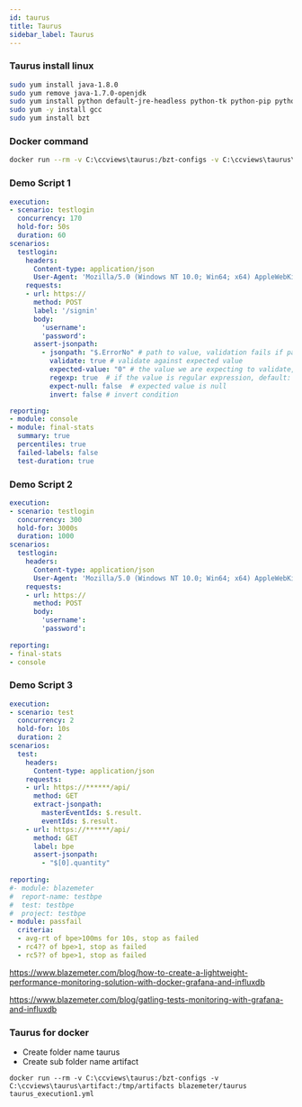 ```yaml
---
id: taurus
title: Taurus
sidebar_label: Taurus
---
```


### Taurus install linux

 ```bash
 sudo yum install java-1.8.0  
 sudo yum remove java-1.7.0-openjdk  
 sudo yum install python default-jre-headless python-tk python-pip python-dev \ libxml2-dev libxslt-dev zlib1g-dev net-tools  
 sudo yum -y install gcc  
 sudo yum install bzt  
```

### Docker command

```bash
docker run --rm -v C:\ccviews\taurus:/bzt-configs -v C:\ccviews\taurus\artifact:/tmp/artifacts blazemeter/taurus taurus_execution.yml
```

### Demo Script 1

```yml
execution:
- scenario: testlogin
  concurrency: 170
  hold-for: 50s
  duration: 60
scenarios:
  testlogin:
    headers:
      Content-type: application/json
      User-Agent: 'Mozilla/5.0 (Windows NT 10.0; Win64; x64) AppleWebKit/537.36 (KHTML, like Gecko) Chrome/80.0.3987.122 Safari/537.36'
    requests:
    - url: https://
      method: POST
      label: '/signin'
      body:
        'username': 
        'password': 
      assert-jsonpath:
        - jsonpath: "$.ErrorNo" # path to value, validation fails if path not exists
          validate: true # validate against expected value
          expected-value: "0" # the value we are expecting to validate, default: false
          regexp: true  # if the value is regular expression, default: true
          expect-null: false  # expected value is null
          invert: false # invert condition 

reporting:
- module: console
- module: final-stats
  summary: true
  percentiles: true
  failed-labels: false   
  test-duration: true

```

### Demo Script 2

```yml
execution:
- scenario: testlogin
  concurrency: 300
  hold-for: 3000s
  duration: 1000
scenarios:
  testlogin:
    headers:
      Content-type: application/json
      User-Agent: 'Mozilla/5.0 (Windows NT 10.0; Win64; x64) AppleWebKit/537.36 (KHTML, like Gecko) Chrome/75.0.3770.100 Safari/537.36'
    requests:
    - url: https://
      method: POST
      body:
        'username': 
        'password': 
        
reporting:
- final-stats
- console        

```

### Demo Script 3

```yml
execution:
- scenario: test
  concurrency: 2
  hold-for: 10s
  duration: 2
scenarios:
  test:
    headers:
      Content-type: application/json
    requests:
    - url: https://******/api/
      method: GET
      extract-jsonpath:   
        masterEventIds: $.result.
        eventIds: $.result.
    - url: https://******/api/
      method: GET
      label: bpe
      assert-jsonpath:
        - "$[0].quantity"
    
reporting:
#- module: blazemeter
#  report-name: testbpe
#  test: testbpe
#  project: testbpe
- module: passfail
  criteria:
  - avg-rt of bpe>100ms for 10s, stop as failed
  - rc4?? of bpe>1, stop as failed
  - rc5?? of bpe>1, stop as failed
```

<https://www.blazemeter.com/blog/how-to-create-a-lightweight-performance-monitoring-solution-with-docker-grafana-and-influxdb>

<https://www.blazemeter.com/blog/gatling-tests-monitoring-with-grafana-and-influxdb>

### Taurus for docker

- Create folder name taurus
- Create sub folder name artifact

```
docker run --rm -v C:\ccviews\taurus:/bzt-configs -v C:\ccviews\taurus\artifact:/tmp/artifacts blazemeter/taurus taurus_execution1.yml
